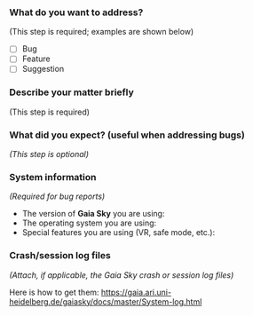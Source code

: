 ### What do you want to address?
(This step is required; examples are shown below)

- [ ] Bug
- [ ] Feature
- [ ] Suggestion

### Describe your matter briefly
(This step is required)


### What did you expect? (useful when addressing bugs)
_(This step is optional)_


### System information
_(Required for bug reports)_

* The version of **Gaia Sky** you are using: 
* The operating system you are using: 
* Special features you are using (VR, safe mode, etc.):


### Crash/session log files
_(Attach, if applicable, the Gaia Sky crash or session log files)_

Here is how to get them: https://gaia.ari.uni-heidelberg.de/gaiasky/docs/master/System-log.html



